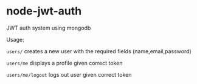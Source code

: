 # node-jwt-auth
JWT auth system using mongodb

Usage:


`users/` creates a new user with the required fields (name,email,password)

`users/me` displays a profile given correct token

`users/me/logout` logs out user given correct token


